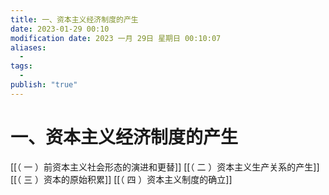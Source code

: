 ```yaml
---
title: 一、资本主义经济制度的产生
date: 2023-01-29 00:10
modification date: 2023 一月 29日 星期日 00:10:07
aliases:
  - 
tags:
  - 
publish: "true"
---
```


# 一、资本主义经济制度的产生

[[（ 一 ）前资本主义社会形态的演进和更替]]
[[（ 二 ）资本主义生产关系的产生]]
[[（ 三 ）资本的原始积累]]
[[（ 四 ）资本主义制度的确立]]

